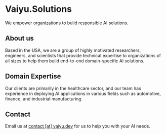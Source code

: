 # Vaiyu.Solutions

We empower organizations to build responsible AI solutions.

## About us

Based in the USA, we are a group of highly motivated researchers, engineers, and scientists that provide technical expertise to organizations of all sizes to help them build end-to-end domain-specific AI solutions.

## Domain Expertise

Our clients are primarily in the healthcare sector, and our team has experience in deploying AI applications in various fields such as automotive, finance, and industrial manufacturing. 

## Contact

Email us at [contact [at] vaiyu.dev](mailto:contact@vaiyu.dev) for us to help you with your AI needs.

